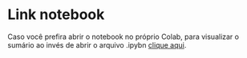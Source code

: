 # Link notebook
Caso você prefira abrir o notebook no próprio Colab, para visualizar o sumário ao invés de abrir o arquivo .ipybn [clique aqui](https://colab.research.google.com/drive/1HlMjF2FLyVND164jSwqHUS44okhHrTmy?usp=sharing).